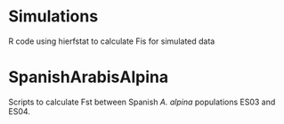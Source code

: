 # Simulations 
R code using hierfstat to calculate Fis for simulated data
# SpanishArabisAlpina
Scripts to calculate Fst between Spanish *A. alpina* populations ES03 and ES04.


